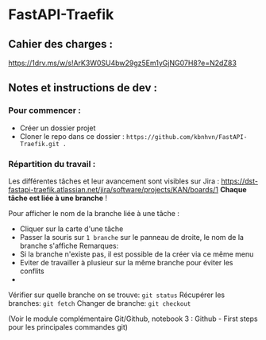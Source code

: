 # FastAPI-Traefik

## Cahier des charges :
https://1drv.ms/w/s!ArK3W0SU4bw29gz5Em1yGjNG07H8?e=N2dZ83


## Notes et instructions de dev :

### Pour commencer :
- Créer un dossier projet
- Cloner le repo dans ce dossier :
  ```https://github.com/kbnhvn/FastAPI-Traefik.git .```

### Répartition du travail :
Les différentes tâches et leur avancement sont visibles sur Jira : https://dst-fastapi-traefik.atlassian.net/jira/software/projects/KAN/boards/1
**Chaque tâche est liée à une branche** !

Pour afficher le nom de la branche liée à une tâche :
  - Cliquer sur la carte d'une tâche
  - Passer la souris sur ```1 branche``` sur le panneau de droite, le nom de la branche s'affiche
Remarques: 
  - Si la branche n'existe pas, il est possible de la créer via ce même menu
  - Eviter de travailler à plusieur sur la même branche pour éviter les conflits
  - 

Vérifier sur quelle branche on se trouve: ```git status```
Récupérer les branches: ```git fetch```
Changer de branche: ```git checkout```

(Voir le module complémentaire Git/Github, notebook 3 : Github - First steps pour les principales commandes git)


